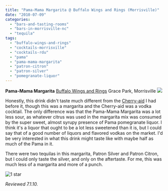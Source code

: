 ```yaml
---
title: "Pama-Mama Margarita @ Buffalo Wings and Rings (Morrisville)"
date: "2010-07-09"
categories:
  - "bars-and-tasting-rooms"
  - "bars-in-morrisville-nc"
  - "tequila"
tags:
  - "buffalo-wings-and-rings"
  - "cocktails-morrisville"
  - "cocktails-rdu"
  - "pama"
  - "pama-mama-margarita"
  - "patron-citron"
  - "patron-silver"
  - "pomegranate-liquor"
---
```


**Pama-Mama Margarita** [Buffalo Wings and Rings](http://www.buffalowingsandrings.com/locations_store.php?id=069) Grace Park, Morrisville ![](http://www.thegourmez.com/gourmez/photos/pamamama.jpg)

Honestly, this drink didn't taste much different from the [Cherry-aid](../../../../../?p=1354) I had before it, though this was a margarita and the Cherry-aid was a vodka cocktail. The only difference was that the Pama-Mama Margarita was a lot less sour, as whatever citrus was used in the margarita mix was consumed by the super sweet, almost syrupy presence of Pama pomegranate liquor. I think it's a liquor that ought to be a lot less sweetened than it is, but I could say that of a good number of liquors and flavored vodkas on the market. I'd be very interested in what this drink might taste like with maybe half as much of the Pama in it.

There were two tequilas in this margarita, Patron Silver and Patron Citron, but I could only taste the silver, and only on the aftertaste. For me, this was much less of a margarita and more of a punch.




<div class="caption">

![1 star](http://s3.amazonaws.com/thegourmez-wpmedia/2009/04/rating_olive1.gif "rating_olive1")</div>


_Reviewed 7.1.10._
